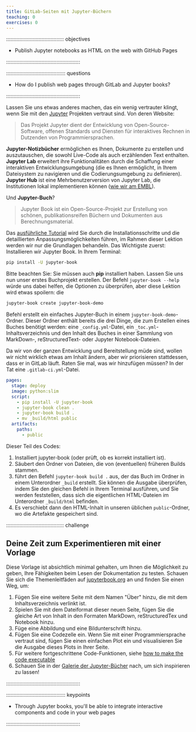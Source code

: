 ```yaml
---
title: GitLab-Seiten mit Jupyter-Büchern
teaching: 0
exercises: 0
---
```


::::::::::::::::::::::::::::::::::::::: objectives

- Publish Jupyter notebooks as HTML on the web with GitHub Pages

::::::::::::::::::::::::::::::::::::::::::::::::::

:::::::::::::::::::::::::::::::::::::::: questions

- How do I publish web pages through GitLab and Jupyter books?

::::::::::::::::::::::::::::::::::::::::::::::::::

Lassen Sie uns etwas anderes machen, das ein wenig vertrauter klingt, wenn Sie mit den
[Jupyter](https://jupyter.org/) Projekten vertraut sind. Von deren Website:

> Das Projekt Jupyter dient der Entwicklung von Open-Source-Software, offenen Standards
> und Diensten für interaktives Rechnen in Dutzenden von Programmiersprachen.

**Jupyter-Notizbücher** ermöglichen es Ihnen, Dokumente zu erstellen und auszutauschen,
die sowohl Live-Code als auch erzählenden Text enthalten. **Jupyter Lab** erweitert ihre
Funktionalitäten durch die Schaffung einer interaktiven Entwicklungsumgebung (die es
Ihnen ermöglicht, in Ihrem Dateisystem zu navigieren und die Codierungsumgebung zu
definieren). **Jupyter Hub** ist eine Mehrbenutzerversion von Jupyter Lab, die
Institutionen lokal implementieren können ([wie wir am
EMBL](https://jupyterhub.embl.de/)).

Und **Jupyter-Buch**?

> Jupyter Book ist ein Open-Source-Projekt zur Erstellung von schönen,
> publikationsreifen Büchern und Dokumenten aus Berechnungsmaterial.

Das [ausführliche Tutorial](https://jupyterbook.org/start/your-first-book.html) wird Sie
durch die Installationsschritte und die detaillierten Anpassungsmöglichkeiten führen, im
Rahmen dieser Lektion werden wir nur die Grundlagen behandeln. Das Wichtigste zuerst:
Installieren wir Jupyter Book. In Ihrem Terminal:

```bash 
pip install -U jupyter-book
```

> 
Bitte beachten Sie: Sie müssen auch **pip** installiert haben. Lassen Sie uns nun unser
erstes Buchprojekt erstellen. Der Befehl `jupyter-book --help` würde uns dabei helfen,
die Optionen zu überprüfen, aber diese Lektion wird etwas spoilern: die

```bash 
jupyter-book create jupyter-book-demo
```

> 
Befehl erstellt ein einfaches Jupyter-Buch in einem `jupyter-book-demo`\-Ordner. Dieser
Ordner enthält bereits die drei Dinge, die zum Erstellen eines Buches benötigt werden:
eine `_config.yml`\-Datei, ein `_toc.yml`\-Inhaltsverzeichnis und den Inhalt des Buches in
einer Sammlung von MarkDown-, reStructuredText- oder Jupyter Notebook-Dateien.

Da wir von der ganzen Entwicklung und Bereitstellung müde sind, wollen wir nicht
wirklich etwas am Inhalt ändern, aber wir priorisieren stattdessen, dass er in GitLab
läuft. Raten Sie mal, was wir hinzufügen müssen? In der Tat eine `.gitlab-ci.yml`\-Datei.

```yaml 
pages:
  stage: deploy
  image: python:slim
  script:
    - pip install -U jupyter-book
    - jupyter-book clean .
    - jupyter-book build .
    - mv _build/html public
  artifacts:
    paths:
      - public
```

> 
Dieser Teil des Codes:

1. Installiert jupyter-book (oder prüft, ob es korrekt installiert ist).
2. Säubert den Ordner von Dateien, die von (eventuellen) früheren Builds stammen.
3. führt den Befehl `jupyter-book build .` aus, der das Buch im Ordner in einem
  Unterordner `_build` erstellt. Sie können die Ausgabe überprüfen, indem Sie den
  gleichen Befehl in Ihrem Terminal ausführen, und Sie werden feststellen, dass sich
  die eigentlichen HTML-Dateien im Unterordner `_build/html` befinden.
4. Es verschiebt dann den HTML-Inhalt in unseren üblichen `public`\-Ordner, wo die
  Artefakte gespeichert sind.

:::::::::::::::::::::::::::::::::::::::  challenge

## Deine Zeit zum Experimentieren mit einer Vorlage

Diese Vorlage ist absichtlich minimal gehalten, um Ihnen die Möglichkeit zu geben,
Ihre Fähigkeiten beim Lesen der Dokumentation zu testen. Schauen Sie sich die
Themenleitfäden auf [jupyterbook.org](https://jupyterbook.org/intro.html) an und
finden Sie einen Weg, um:

1. Fügen Sie eine weitere Seite mit dem Namen "Über" hinzu, die mit dem
  Inhaltsverzeichnis verlinkt ist.
2. Spielen Sie mit dem Dateiformat dieser neuen Seite, fügen Sie die gleiche Art von
  Inhalt in den Formaten MarkDown, reStructuredTex und Notebook hinzu.
3. Füge eine Abbildung und eine Bildunterschrift hinzu.
4. Fügen Sie eine Codezelle ein. Wenn Sie mit einer Programmiersprache vertraut sind,
  fügen Sie einen einfachen Plot ein und visualisieren Sie die Ausgabe dieses Plots
  in Ihrer Seite.
5. Für weitere fortgeschrittene Code-Funktionen, siehe [how to make the code
  executable](https://jupyterbook.org/interactive/thebe.html)
6. Schauen Sie in der [Galerie der
  Jupyter-Bücher](https://executablebooks.org/en/latest/gallery.html) nach, um sich
  inspirieren zu lassen!

::::::::::::::::::::::::::::::::::::::::::::::::::

:::::::::::::::::::::::::::::::::::::::: keypoints

- Through Jupyter books, you'll be able to integrate interactive components and code in your web pages

::::::::::::::::::::::::::::::::::::::::::::::::::


